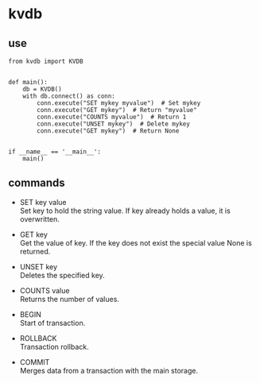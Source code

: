 # kvdb

## use
```
from kvdb import KVDB


def main():
    db = KVDB()
    with db.connect() as conn:
        conn.execute("SET mykey myvalue")  # Set mykey
        conn.execute("GET mykey")  # Return "myvalue"
        conn.execute("COUNTS myvalue")  # Return 1
        conn.execute("UNSET mykey")  # Delete mykey
        conn.execute("GET mykey")  # Return None


if __name__ == '__main__':
    main()

```


## commands

- SET key value  
  Set key to hold the string value. If key already holds a value, it is overwritten.
  
- GET key  
  Get the value of key. If the key does not exist the special value None is returned.
  
- UNSET key  
  Deletes the specified key.
  
- COUNTS value  
  Returns the number of values.
- BEGIN  
  Start of transaction.

- ROLLBACK  
  Transaction rollback.
  
- COMMIT  
  Merges data from a transaction with the main storage.



